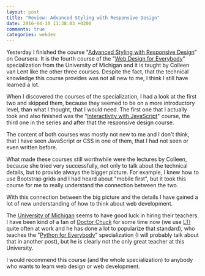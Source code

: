 ```yaml
---
layout: post
title: "Review: Advanced Styling with Responsive Design"
date: 2016-04-10 11:38:03 +0200
comments: true
categories: webdev
---
```


Yesterday I finished the course "[Advanced Styling with Responsive Design][responsivedesign]" on Coursera. It is the fourth course of the "[Web Design for Everybody][webdesign]" specialization from the University of Michigan and it is taught by Colleen van Lent like the other three courses. Despite the fact, that the technical knowledge this course provides was not all new to me, I think I still have learned a lot.

<!-- more -->

When I discovered the courses of the specialization, I had a look at the first two and skipped them, because they seemed to be on a more introductory level, than what I thought, that I would need. The first one that I actually took and also finished was the "[Interactivity with JavaScript][interactivity]" course, the third one in the series and after that the responsive design course.

The content of both courses was mostly not new to me and I don't think, that I have seen JavaScript or CSS in one of them, that I had not seen or even written before.

What made these courses still worthwhile were the lectures by Colleen, because she tried very successfully, not only to talk about the technical details, but to provide always the bigger picture. For example, I knew how to use Bootstrap grids and I had heard about "mobile first", but it took this course for me to really understand the connection between the two.

With this connection between the big picture and the details I have gained a lot of new understanding of how to think about web development.

The [University of Michigan][umich] seems to have good luck in hiring their teachers. I have been kind of a fan of [Doctor Chuck][drchuck] for some time now (we use [LTI][lti] quite often at work and he has done a lot to popularize that standard), who teaches the "[Python for Everybody][python]" specialization (I will probably talk about that in another post), but he is clearly not the only great teacher at this University.

I would recommend this course (and the whole specialization) to anybody who wants to learn web design or web development.

[responsivedesign]:https://www.coursera.org/learn/responsivedesign
[webdesign]:https://www.coursera.org/specializations/web-design
[interactivity]:https://www.coursera.org/learn/javascript
[drchuck]:http://www.dr-chuck.com/
[python]:https://www.coursera.org/specializations/python
[lti]:https://www.imsglobal.org/activity/learning-tools-interoperability
[umich]:https://www.umich.edu/
